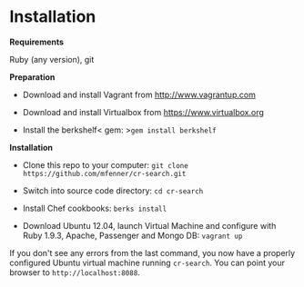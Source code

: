 Installation
============

**Requirements**

Ruby (any version), git



**Preparation**

-   Download and install Vagrant from <http://www.vagrantup.com>

-   Download and install Virtualbox from https://www.virtualbox.org

-   Install the berkshelf< gem: >`gem install berkshelf`



**Installation**

-   Clone this repo to your computer: `git clone
    https://github.com/mfenner/cr-search.git`

-   Switch into source code directory: `cd cr-search`

-   Install Chef cookbooks: `berks install`

-   Download Ubuntu 12.04, launch Virtual Machine and configure with Ruby 1.9.3,
    Apache, Passenger and Mongo DB: `vagrant up`



If you don't see any errors from the last command, you now have a properly
configured Ubuntu virtual machine running `cr-search`. You can point your
browser to `http://localhost:8088`.
